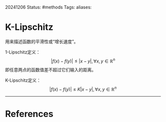 20241206
Status: #methods
Tags: 
aliases: 
# K-Lipschitz
用来描述函数的平滑性或“增长速度”。

1-Lipschitz定义：
$$|f(x) - f(y)|\leq|x-y|, \forall x,y \in \mathbb{R}^n$$
即任意两点的函数值差不超过它们输入的距离。

K-Lipschitz定义：
$$|f(x) - f(y)|\leq K|x-y|, \forall x,y \in \mathbb{R}^n$$

---
# References
